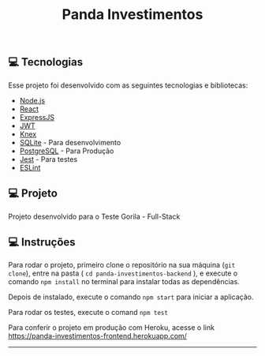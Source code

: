 <h1 align="center">
  Panda Investimentos
</h1>

<br>

## 💻 Tecnologias

Esse projeto foi desenvolvido com as seguintes tecnologias e bibliotecas:

- [Node.js](https://nodejs.org/en/)
- [React](https://reactjs.org)
- [ExpressJS](https://expressjs.com/)
- [JWT](https://jwt.io/)
- [Knex](http://knexjs.org/)
- [SQLite](https://www.sqlite.org/index.html) - Para desenvolvimento
- [PostgreSQL](https://www.postgresql.org/) - Para Produção
- [Jest](https://jestjs.io/) - Para testes
- [ESLint](https://eslint.org/)

## 💻 Projeto

Projeto desenvolvido para o Teste Gorila - Full-Stack

## 💻 Instruções

Para rodar o projeto, primeiro clone o repositório na sua máquina (`git clone`), entre na pasta ( `cd panda-investimentos-backend` ), e execute o comando `npm install` no terminal para instalar todas as dependências. 

Depois de instalado, execute o comando `npm start` para iniciar a aplicação.

Para rodar os testes, execute o comand `npm test` 

Para conferir o projeto em produção com Heroku, acesse o link https://panda-investimentos-frontend.herokuapp.com/

---
